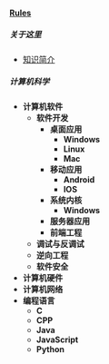 
#### [Rules](?file=home-Rules)

##### 关于这里
- [知识简介](?file=001-关于这里/001-知识简介 "知识简介")

##### 计算机科学
- **计算机软件**
    - **软件开发**
        - **桌面应用**
            - **Windows**
            - **Linux**
            - **Mac**
        - **移动应用**
            - **Android**
            - **IOS**
        - **系统内核**
            - **Windows**
        - **服务器应用**
        - **前端工程**
    - **调试与反调试**
    - **逆向工程**
    - **软件安全**
- **计算机硬件**
- **计算机网络**
- **编程语言**
    - **C**
    - **CPP**
    - **Java**
    - **JavaScript**
    - **Python**
